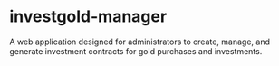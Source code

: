 # investgold-manager
A web application designed for administrators to create, manage, and generate investment contracts for gold purchases and investments.
